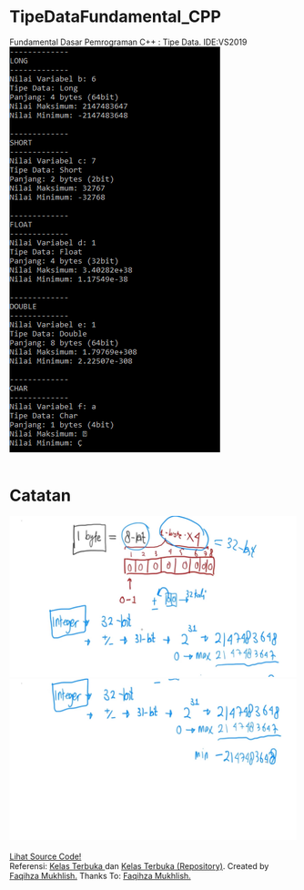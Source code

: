 # TipeDataFundamental_CPP
Fundamental Dasar Pemrograman C++ : Tipe Data. IDE:VS2019
<br>
<img src="https://github.com/RizkyKhapidsyah/TipeDataFundamental_CPP/blob/master/results/Capture.PNG"><br><br>
# Catatan
<img src="https://github.com/RizkyKhapidsyah/TipeDataFundamental_CPP/blob/master/catatan/Belajar%20C%2B%2B%20Episode%20%239%20-%20Tipe%20Data%20Fundamental.mp4_snapshot_05.56.664.jpg"><br>
<img src="https://github.com/RizkyKhapidsyah/TipeDataFundamental_CPP/blob/master/catatan/Belajar%20C%2B%2B%20Episode%20%239%20-%20Tipe%20Data%20Fundamental.mp4_snapshot_05.32.430.jpg"><br>
<br>
<a href="https://github.com/RizkyKhapidsyah/TipeDataFundamental_CPP/blob/master/TipeDataFundamental.cpp">Lihat Source Code!</a>
<br>
Referensi: <a href="https://www.youtube.com/user/faqihzamukhlish"> Kelas Terbuka </a> dan <a href="https://github.com/kelasterbuka"> Kelas Terbuka (Repository)</a>. Created by <a href="https://github.com/faqihza">Faqihza Mukhlish.</a> Thanks To: <a href="https://www.youtube.com/channel/UCRGHjysoCemh4y7tCJQs30w/about">Faqihza Mukhlish.</a>
